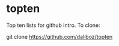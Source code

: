 topten
======

Top ten lists for github intro. To clone:

git clone https://github.com/daliboz/topten

